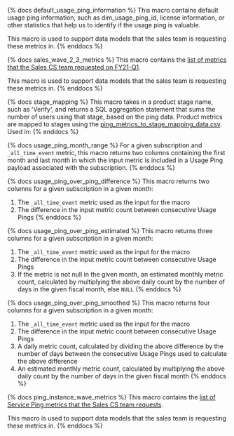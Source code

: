 {% docs default_usage_ping_information %}
This macro contains default usage ping information, such as dim_usage_ping_id, license information, or other statistics that help us to identify if the usage ping is valuable. 

This macro is used to support data models that the sales team is requesting these metrics in. 
{% enddocs %}

{% docs sales_wave_2_3_metrics %}
This macro contains the [list of metrics that the Sales CS team requested on FY21-Q1](https://docs.google.com/spreadsheets/d/1ZR7duYmjQ8x86iAJ1dCix88GTtPlOyNwiMgeG_85NiA/edit?ts=5fea3398#gid=0). 

This macro is used to support data models that the sales team is requesting these metrics in. 
{% enddocs %}

{% docs stage_mapping %}
This macro takes in a product stage name, such as 'Verify', and returns a SQL aggregation statement that sums the number of users using that stage, based on the ping data. Product metrics are mapped to stages using the [ping_metrics_to_stage_mapping_data.csv](https://gitlab.com/gitlab-data/analytics/blob/master/transform/snowflake-dbt/data/ping_metrics_to_stage_mapping_data.csv).
Used in:
{% enddocs %}

{% docs usage_ping_month_range %}
For a given subscription and `_all_time_event` metric, this macro returns two columns containing the first month and last month in which the input metric is included in a Usage Ping payload associated with the subscription.
{% enddocs %}

{% docs usage_ping_over_ping_difference %}
This macro returns two columns for a given subscription in a given month: 
1. The `_all_time_event` metric used as the input for the macro
2. The difference in the input metric count between consecutive Usage Pings
{% enddocs %}

{% docs usage_ping_over_ping_estimated %}
This macro returns three columns for a given subscription in a given month:
1. The `_all_time_event` metric used as the input for the macro
2. The difference in the input metric count between consecutive Usage Pings
3. If the metric is not null in the given month, an estimated monthly metric count, calculated by multiplying the above daily count by the number of days in the given fiscal month, else `NULL`
{% enddocs %}

{% docs usage_ping_over_ping_smoothed %}
This macro returns four columns for a given subscription in a given month:
1. The `_all_time_event` metric used as the input for the macro
2. The difference in the input metric count between consecutive Usage Pings
3. A daily metric count, calculated by dividing the above difference by the number of days between the consecutive Usage Pings used to calculate the above difference
4. An estimated monthly metric count, calculated by multiplying the above daily count by the number of days in the given fiscal month
{% enddocs %}

{% docs ping_instance_wave_metrics %}
This macro contains the [list of Service Ping metrics that the Sales CS team requests](https://docs.google.com/spreadsheets/d/1ZR7duYmjQ8x86iAJ1dCix88GTtPlOyNwiMgeG_85NiA/edit?ts=5fea3398#gid=0). 

This macro is used to support data models that the sales team is requesting these metrics in. 
{% enddocs %}